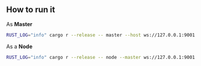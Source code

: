 ## How to run it


As **Master**

```sh
RUST_LOG="info" cargo r --release -- master --host ws://127.0.0.1:9001 -r <rpc_url> -p <priority_fees>
```

As a **Node**
```sh
RUST_LOG="info" cargo r --release -- node --master ws://127.0.0.1:9001 -r <rpc_url>
```